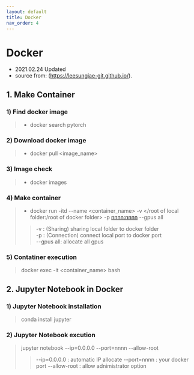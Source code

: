 ```yaml
---
layout: default
title: Docker
nav_order: 4
---
```


# Docker
- 2021.02.24 Updated
- source from: (https://leesungjae-git.github.io/).

## 1. Make Container
### 1) Find docker image  
   > * docker search pytorch  

### 2) Download docker image  
   > * docker pull <image_name>

### 3) Image check  
   > * docker images  

### 4) Make container 
   > * docker run -itd --name <container_name> -v </root of local folder:/root of docker folder> -p <nnnn:nnnn> --gpus all
   > > -v : (Sharing) sharing local folder to docker folder  
   > > -p : (Connection) connect local port to docker port  
   > > --gpus all: allocate all gpus 

### 5) Contatiner execution  
   > docker exec -it <container_name> bash
   
## 2. Jupyter Notebook in Docker
### 1) Jupyter Notebook installation
   > conda install jupyter  

### 2) Jupyter Notebook excution
   > jupyter notebook --ip=0.0.0.0 --port=nnnn --allow-root
   > > --ip=0.0.0.0 : automatic IP allocate
   > > --port=nnnn : your docker port
   > > --allow-root : allow adnimistrator option
